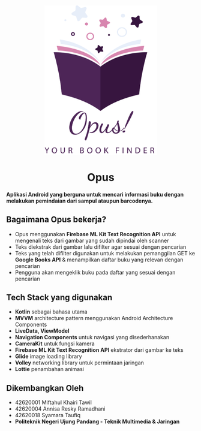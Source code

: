 <p align="center">
  <img src="app/src/main/opus.png"  width="300" height="400">
  <h1 align="center">Opus</h1>
</p>

#### Aplikasi Android yang berguna untuk mencari informasi buku dengan melakukan pemindaian dari sampul ataupun barcodenya.

## Bagaimana Opus bekerja?

* Opus menggunakan **Firebase ML Kit Text Recognition API** untuk mengenali teks dari gambar yang sudah dipindai oleh scanner
* Teks diekstrak dari gambar lalu difilter agar sesuai dengan pencarian
* Teks yang telah difilter digunakan untuk melakukan pemanggilan GET ke **Google Books API** & menampilkan daftar buku yang relevan dengan pencarian
* Pengguna akan mengeklik buku pada daftar yang sesuai dengan pencarian


## Tech Stack yang digunakan

* **Kotlin** sebagai bahasa utama
* **MVVM** architecture pattern menggunakan Android Architecture Components
* **LiveData, ViewModel**
* **Navigation Components** untuk navigasi yang disederhanakan
* **CameraKit** untuk fungsi kamera
* **Firebase ML Kit Text Recognition API** ekstrator dari gambar ke teks
* **Glide** image loading library
* **Volley** networking library untuk permintaan jaringan
* **Lottie** penambahan animasi

## Dikembangkan Oleh
* 42620001 Miftahul Khairi Tawil
* 42620004 Annisa Resky Ramadhani
* 42620018 Syamara Taufiq
* **Politeknik Negeri Ujung Pandang - Teknik Multimedia & Jaringan**
